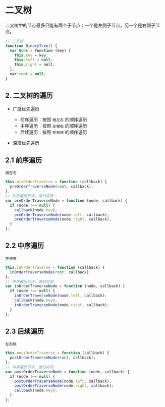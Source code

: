 # 二叉树

二叉树中的节点最多只能有两个子节点：一个是左侧子节点，另一个是右侧子节点。

```js
// 二叉树
function BinaryTree() {
  var Node = function (key) {
    this.key = key;
    this.left = null;
    this.right = null;
  };
  var root = null;
}
```

## 2. 二叉树的遍历

- 广度优先遍历

  - 前序遍历：按照 `根左右` 的顺序遍历
  - 中序遍历：按照 `左根右` 的顺序遍历
  - 后续遍历：按照 `左右根` 的顺序遍历

- 深度优先遍历

## 2.1 前序遍历

`根左右`

```js
this.preOrderTraverse = function (callback) {
  preOrderTraverseNode(root, callback);
};
// 先序遍历节点。递归实现
var preOrderTraverseNode = function (node, callback) {
  if (node !== null) {
    callback(node.key);
    preOrderTraverseNode(node.left, callback);
    preOrderTraverseNode(node.right, callback);
  }
};
```

## 2.2 中序遍历

`左根右`

```js
this.inOrderTraverse = function (callback) {
  inOrderTraverseNode(root, callback);
};
// 中序遍历节点。递归实现
var inOrderTraverseNode = function (node, callback) {
  if (node !== null) {
    inOrderTraverseNode(node.left, callback);
    callback(node.key);
    inOrderTraverseNode(node.right, callback);
  }
};
```

## 2.3 后续遍历

`左右根`

```js
this.postOrderTraverse = function (callback) {
  postOrderTraverseNode(root, callback);
};
// 中序遍历节点。递归实现
var postOrderTraverseNode = function (node, callback) {
  if (node !== null) {
    postOrderTraverseNode(node.left, callback);
    postOrderTraverseNode(node.right, callback);
    callback(node.key);
  }
};
```
